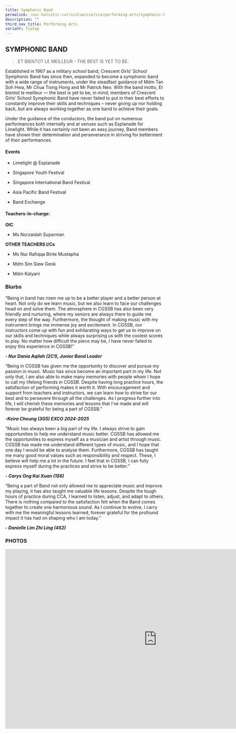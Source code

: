 ```yaml
---
title: Symphonic Band
permalink: /our-holistic-curriculum/cce/cca/performing-arts/symphonic-band/
description: ""
third_nav_title: Performing Arts
variant: tiptap
---
```

<h2><strong>SYMPHONIC BAND</strong></h2>
<blockquote>
<p>ET BIENTOT LE MEILLEUR - THE BEST IS YET TO BE.</p>
</blockquote>
<p>Established in 1967 as a military school band, Crescent Girls’ School
Symphonic Band has since then, expanded to become a symphonic band with
a wide range of instruments, under the steadfast guidance of Mdm Tan Soh
Hwa, Mr Chua Tiong Hong and Mr Patrick Neo. With the band motto, Et bientot
le meilleur — the best is yet to be, in mind, members of Crescent Girls’
School Symphonic Band have never failed to put in their best efforts to
constantly improve their skills and techniques – never giving up nor holding
back, but are always working together as one band to achieve their goals.</p>
<p>Under the guidance of the conductors, the band put on numerous performances
both internally and at venues such as Esplanade for Limelight. While it
has certainly not been an easy journey, Band members have shown their determination
and perseverance in striving for betterment of their performances.</p>
<p></p>
<h4>Events</h4>
<ul data-tight="true" class="tight">
<li>
<p>Limelight @ Esplanade</p>
</li>
<li>
<p>Singapore Youth Festival</p>
</li>
<li>
<p>Singapore International Band Festival</p>
</li>
<li>
<p>Asia Pacific Band Festival</p>
</li>
<li>
<p>Band Exchange</p>
</li>
</ul>
<h4><strong>Teachers-In-charge:</strong></h4>
<p><strong>OIC</strong>
</p>
<ul data-tight="true" class="tight">
<li>
<p>Ms Norzaidah Suparman</p>
</li>
</ul>
<p><strong>OTHER TEACHERS I/Cs</strong>
</p>
<ul data-tight="true" class="tight">
<li>
<p>Ms Nur Rafiqqa Binte Mustapha</p>
</li>
<li>
<p>Mdm Sim Siew Geok</p>
</li>
<li>
<p>Mdm Kalyani</p>
</li>
</ul>
<h3><strong>Blurbs</strong></h3>
<p>“Being in band has risen me up to be a better player and a better person
at heart. Not only do we learn music, but we also learn to face our challenges
head on and solve them. The atmosphere in CGSSB has also been very friendly
and nurturing, where my seniors are always there to guide me every step
of the way. Furthermore, the thought of making music with my instrument
brings me immense joy and excitement. In CGSSB, our instructors come up
with fun and exhilarating ways to get us to improve on our skills and techniques
while always surprising us with the coolest scores to play. No matter how
difficult the piece may be, I have never failed to enjoy this experience
in CGSSB!”</p>
<p><strong><em>- Nur Dania Aqilah (2C1), Junior Band Leader</em></strong>
</p>
<p></p>
<p>“Being in CGSSB has given me the opportunity to discover and pursue my
passion in music. Music has since become an important part in my life.
Not only that, I am also able to make many memories with people whom I
hope to call my lifelong friends in CGSSB. Despite having long practice
hours, the satisfaction of performing makes it worth it. With encouragement
and support from teachers and instructors, we can learn how to strive for
our best and to persevere through all the challenges. As I progress further
into life, I will cherish these memories and lessons that I’ve made and
will forever be grateful for being a part of CGSSB.”</p>
<p><strong><em>-Keira Cheung (3G5) EXCO 2024-2025</em></strong>
</p>
<p></p>
<p>“Music has always been a big part of my life. I always strive to gain
opportunities to help me understand music better. CGSSB has allowed me
the opportunities to express myself as a musician and artist through music.
CGSSB has made me understand different types of music, and I hope that
one day I would be able to analyse them. Furthermore, CGSSB has taught
me many good moral values such as responsibility and respect. These, I
believe will help me a lot in the future. I feel that in CGSSB, I can fully
express myself during the practices and strive to be better.”</p>
<p><strong><em>⁃ Carys Ong Kai Xuan (1S6)</em></strong>
</p>
<p></p>
<p>“Being a part of Band not only allowed me to appreciate music and improve
my playing, it has also taught me valuable life lessons. Despite the tough
hours of practice during CCA, I learned to listen, adjust, and adapt to
others. There is nothing compared to the satisfaction felt when the Band
comes together to create one harmonious sound. As I continue to evolve,
I carry with me the meaningful lessons learned, forever grateful for the
profound impact it has had on shaping who I am today.”</p>
<p><strong><em>- Danielle Lim Zhi Ling (4S2)</em></strong>
</p>
<p></p>
<h3><strong>PHOTOS</strong></h3>
<div class="iframe-wrapper">
<iframe height="569" width="960" allowfullscreen="true" frameborder="0" src="https://docs.google.com/presentation/d/1wVS9E28uX-Z0P6GDUR_xwwCXYSGlZ5eafxrqLG0fmCY/embed?start=true&amp;loop=true&amp;delayms=3000"></iframe>
</div>
<p></p>